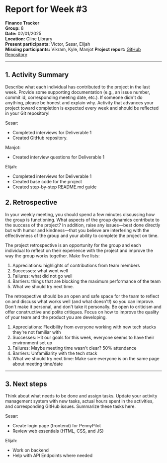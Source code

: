 # Report for Week #3

**Finance Tracker**  
**Group:** 8  
**Date:** 02/01/2025  
**Location:** Cline Library  
**Present participants:** Victor, Sesar, Elijah  
**Missing participants:** Vikram, Kyle, Manjot
**Project report:** [GitHub Repository](https://github.com/sesartrumpet/cs386-pennypilot.git)

---

## 1. Activity Summary
Describe what each individual has contributed to the project in the last week.  Provide some supporting documentation (e.g., an issue number, commit id, corresponding meeting date, etc.).  If someone didn't do anything, please be honest and explain why. Activity that advances your project toward completion is expected every week and should be reflected in your Git repository!

Sesar: 
- Completed interviews for Deliverable 1
- Created GitHub repository.

Manjot:
- Created interview questions for Deliverable 1

Elijah:
- Completed interviews for Deliverable 1
- Created base code for the project
- Created step-by-step README.md guide

## 2. Retrospective
In your weekly meeting, you should spend a few minutes discussing how the group is functioning. What aspects of the group dynamics contribute to the success of the project? In addition, raise any issues—best done directly but with humor and kindness—that you believe are interfering with the effectiveness of the group and your ability to complete the project on time.

The project retrospective is an opportunity for the group and each individual to reflect on their experience with the project and improve the way the group works together. Make five lists:

1. Appreciations: highlights of contributions from team members
2. Successes: what went well
3. Failures: what did not go well
4. Barriers: things that are blocking the maximum performance of the team
5. What we should try next time.

The retrospective should be an open and safe space for the team to reflect on and discuss what works well (and what doesn't!) so you can improve. Don't make it personal, and don't take it personally. Be open to criticism and offer constructive and polite critiques. Focus on how to improve the quality of your team and the product you are developing.

1. Appreciations: Flexibility from everyone working with new tech stacks they're not familiar with
2. Successes: Hit our goals for this week, everyone seems to have their environment set up
3. Failures: Maybe meeting time wasn't clear? 50% attendance
4. Barriers: Unfamiliarity with the tech stack
5. What we should try next time: Make sure everyone is on the same page about meeting time/date

---

## 3. Next steps
Think about what needs to be done and assign tasks. Update your activity management system with new tasks, actual hours spent in the activities, and corresponding GitHub issues.  Summarize these tasks here.

Sesar:
- Create login page (frontend) for PennyPilot
- Review web essentials (HTML, CSS, and JS)

Elijah:
- Work on backend
- Help with API Endpoints where needed